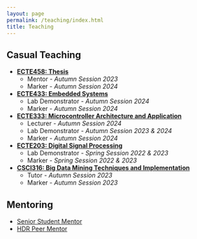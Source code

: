 ```yaml
---
layout: page
permalink: /teaching/index.html
title: Teaching
---
```



## Casual Teaching
- **[ECTE458: Thesis](https://courses.uow.edu.au/subjects/2024/ECTE458?year=2024)**
  - Mentor - *Autumn Session 2023*
  - Marker - *Autumn Session 2024*
- **[ECTE433: Embedded Systems](https://courses.uow.edu.au/subjects/2024/ECTE433?year=2024)**
  - Lab Demonstrator - *Autumn Session 2024*
  - Marker - *Autumn Session 2024*
- **[ECTE333: Microcontroller Architecture and Application](https://courses.uow.edu.au/subjects/2024/ECTE333?year=2024)**
  - Lecturer - *Autumn Session 2024*
  - Lab Demonstrator - *Autumn Session 2023 & 2024*
  - Marker - *Autumn Session 2024*
- **[ECTE203: Digital Signal Processing](https://courses.uow.edu.au/subjects/2024/ECTE203?year=2024)**
  - Lab Demonstrator - *Spring Session 2022 & 2023*
  - Marker - *Spring Session 2022 & 2023*
- **[CSCI316: Big Data Mining Techniques and Implementation](https://courses.uow.edu.au/subjects/2024/CSCI316?year=2024)**
  - Tutor - *Autumn Session 2023*
  - Marker - *Autumn Session 2023*


## Mentoring
- [Senior Student Mentor](https://yangdi-cv.github.io/awards/Student-Mentor.pdf)
- [HDR Peer Mentor](https://yangdi-cv.github.io/awards/Mentor_Certificate.pdf)
